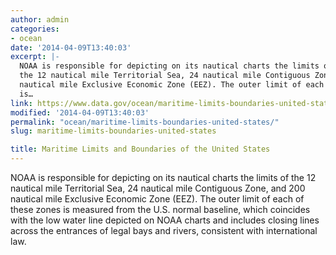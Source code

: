```yaml
---
author: admin
categories:
- ocean
date: '2014-04-09T13:40:03'
excerpt: |-
  NOAA is responsible for depicting on its nautical charts the limits of
  the 12 nautical mile Territorial Sea, 24 nautical mile Contiguous Zone, and 200
  nautical mile Exclusive Economic Zone (EEZ). The outer limit of each of these zones
  is…
link: https://www.data.gov/ocean/maritime-limits-boundaries-united-states/
modified: '2014-04-09T13:40:03'
permalink: "ocean/maritime-limits-boundaries-united-states/"
slug: maritime-limits-boundaries-united-states

title: Maritime Limits and Boundaries of the United States
---
```


NOAA is responsible for depicting on its nautical charts the limits of the 12 nautical mile Territorial Sea, 24 nautical mile Contiguous Zone, and 200 nautical mile Exclusive Economic Zone (EEZ). The outer limit of each of these zones is measured from the U.S. normal baseline, which coincides with the low water line depicted on NOAA charts and includes closing lines across the entrances of legal bays and rivers, consistent with international law.
